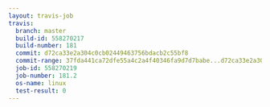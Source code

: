 ```yaml
---
layout: travis-job
travis:
  branch: master
  build-id: 558270217
  build-number: 181
  commit: d72ca33e2a304c0cb02449463756bdacb2c55bf8
  commit-range: 37fda441ca72dfe55a4c2a4f40346fa9d7d7babe...d72ca33e2a304c0cb02449463756bdacb2c55bf8
  job-id: 558270219
  job-number: 181.2
  os-name: linux
  test-result: 0
---
```

